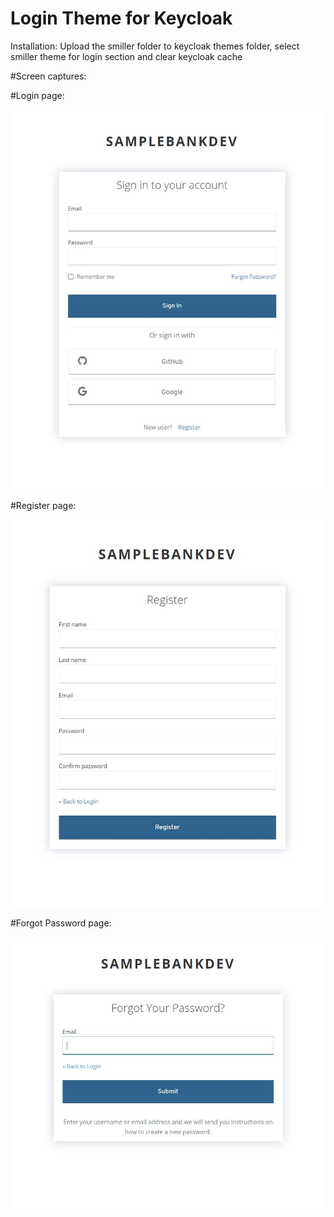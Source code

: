 # Login Theme for Keycloak
Installation:
Upload the smiller folder to keycloak themes folder, select smiller theme for login section and clear keycloak cache

#Screen captures:

#Login page:

![Keycloak Login screen theme](https://github.com/bigsteve/keycloak-login-theme/blob/main/smiller/login/resources/screen-capture/signin-screen.jpg?raw=true)

#Register page:

![alt text](https://github.com/bigsteve/keycloak-login-theme/blob/main/smiller/login/resources/screen-capture/register-screen.jpg?raw=true)

#Forgot Password page:

![alt text](https://github.com/bigsteve/keycloak-login-theme/blob/main/smiller/login/resources/screen-capture/forgot-password-screen.jpg?raw=true)

